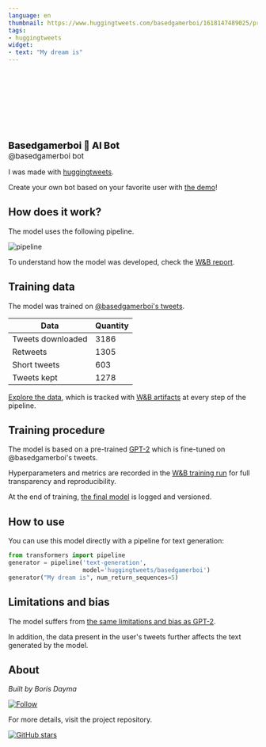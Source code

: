 ```yaml
---
language: en
thumbnail: https://www.huggingtweets.com/basedgamerboi/1618147489025/predictions.png
tags:
- huggingtweets
widget:
- text: "My dream is"
---
```


<div>
<div style="width: 132px; height:132px; border-radius: 50%; background-size: cover; background-image: url('https://pbs.twimg.com/profile_images/1333015562704785412/cYcTBrHF_400x400.jpg')">
</div>
<div style="margin-top: 8px; font-size: 19px; font-weight: 800">Basedgamerboi 🤖 AI Bot </div>
<div style="font-size: 15px">@basedgamerboi bot</div>
</div>

I was made with [huggingtweets](https://github.com/borisdayma/huggingtweets).

Create your own bot based on your favorite user with [the demo](https://colab.research.google.com/github/borisdayma/huggingtweets/blob/master/huggingtweets-demo.ipynb)!

## How does it work?

The model uses the following pipeline.

![pipeline](https://github.com/borisdayma/huggingtweets/blob/master/img/pipeline.png?raw=true)

To understand how the model was developed, check the [W&B report](https://wandb.ai/wandb/huggingtweets/reports/HuggingTweets-Train-a-Model-to-Generate-Tweets--VmlldzoxMTY5MjI).

## Training data

The model was trained on [@basedgamerboi's tweets](https://twitter.com/basedgamerboi).

| Data | Quantity |
| --- | --- |
| Tweets downloaded | 3186 |
| Retweets | 1305 |
| Short tweets | 603 |
| Tweets kept | 1278 |

[Explore the data](https://wandb.ai/wandb/huggingtweets/runs/387726ql/artifacts), which is tracked with [W&B artifacts](https://docs.wandb.com/artifacts) at every step of the pipeline.

## Training procedure

The model is based on a pre-trained [GPT-2](https://huggingface.co/gpt2) which is fine-tuned on @basedgamerboi's tweets.

Hyperparameters and metrics are recorded in the [W&B training run](https://wandb.ai/wandb/huggingtweets/runs/36dqi3qi) for full transparency and reproducibility.

At the end of training, [the final model](https://wandb.ai/wandb/huggingtweets/runs/36dqi3qi/artifacts) is logged and versioned.

## How to use

You can use this model directly with a pipeline for text generation:

```python
from transformers import pipeline
generator = pipeline('text-generation',
                     model='huggingtweets/basedgamerboi')
generator("My dream is", num_return_sequences=5)
```

## Limitations and bias

The model suffers from [the same limitations and bias as GPT-2](https://huggingface.co/gpt2#limitations-and-bias).

In addition, the data present in the user's tweets further affects the text generated by the model.

## About

*Built by Boris Dayma*

[![Follow](https://img.shields.io/twitter/follow/borisdayma?style=social)](https://twitter.com/intent/follow?screen_name=borisdayma)

For more details, visit the project repository.

[![GitHub stars](https://img.shields.io/github/stars/borisdayma/huggingtweets?style=social)](https://github.com/borisdayma/huggingtweets)
